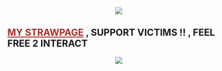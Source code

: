<center><img src="https://64.media.tumblr.com/20fd5bfd35e23958c3e7472732f450db/86d03b3b12bd0087-8d/s640x960/6e90a652a37a8311020b6197666514981aea534a.pnj"></img></center>
<h2>  <a href="https://earthscore.straw.page/"style="color:#a52f29">MY STRAWPAGE</a></center> , SUPPORT VICTIMS !! , FEEL FREE 2 INTERACT </h2>
<center> <img src="https://64.media.tumblr.com/fb6b4c9b50a0e10ef4776a9bfd897ef8/86d03b3b12bd0087-0f/s640x960/7ef45c1d602a0ed3fe747753c29297a83d6ec5e6.pnj"></img><center>


